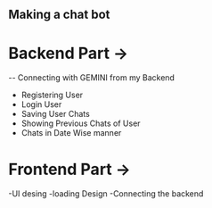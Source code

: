 ## Making a chat bot

# Backend Part ->

-- Connecting with GEMINI from my Backend
- Registering User
- Login User
- Saving User Chats
- Showing Previous Chats of User
- Chats in Date Wise manner

# Frontend Part -> 

-UI desing 
-loading Design
-Connecting the backend